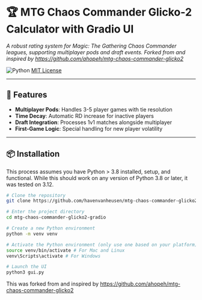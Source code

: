 # 🏆 MTG Chaos Commander Glicko-2 Calculator with Gradio UI

*A robust rating system for Magic: The Gathering Chaos Commander leagues, supporting multiplayer pods and draft events. Forked from and inspired by https://github.com/ahopeh/mtg-chaos-commander-glicko2*

![Python](https://img.shields.io/badge/python-3.8%2B-blue)
[MIT License](LICENSE)

---

## 🚀 Features
- **Multiplayer Pods**: Handles 3-5 player games with tie resolution
- **Time Decay**: Automatic RD increase for inactive players  
- **Draft Integration**: Processes 1v1 matches alongside multiplayer  
- **First-Game Logic**: Special handling for new player volatility  

---

## 📦 Installation
This process assumes you have Python > 3.8 installed, setup, and functional. While this should work on any version of Python 3.8 or later, it was tested on 3.12.

```bash
# Clone the repository
git clone https://github.com/havenvanheusen/mtg-chaos-commander-glicko2-gradio.git

# Enter the project directory
cd mtg-chaos-commander-glicko2-gradio

# Create a new Python environment
python -m venv venv

# Activate the Python environment (only use one based on your platform)
source venv/bin/activate # For Mac and Linux
venv\Scripts\activate # For Windows

# Launch the UI
python3 gui.py
```

This was forked from and inspired by https://github.com/ahopeh/mtg-chaos-commander-glicko2